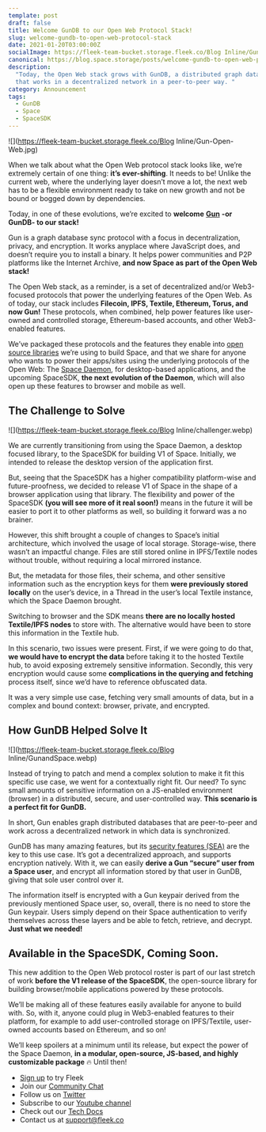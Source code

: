 ```yaml
---
template: post
draft: false
title: Welcome GunDB to our Open Web Protocol Stack!
slug: welcome-gundb-to-open-web-protocol-stack
date: 2021-01-20T03:00:00Z
socialImage: https://fleek-team-bucket.storage.fleek.co/Blog Inline/Gun-Open-Web.jpg
canonical: https://blog.space.storage/posts/welcome-gundb-to-open-web-protocol-stack
description:
  "Today, the Open Web stack grows with GunDB, a distributed graph database
  that works in a decentralized network in a peer-to-peer way. "
category: Announcement
tags:
  - GunDB
  - Space
  - SpaceSDK
---
```


![](https://fleek-team-bucket.storage.fleek.co/Blog Inline/Gun-Open-Web.jpg)

When we talk about what the Open Web protocol stack looks like, we’re extremely certain of one thing: **it’s ever-shifting**. It needs to be! Unlike the current web, where the underlying layer doesn’t move a lot, the next web has to be a flexible environment ready to take on new growth and not be bound or bogged down by dependencies.

Today, in one of these evolutions, we’re excited to **welcome** [**Gun**](https://gun.eco/) **-or GunDB- to our stack!**

Gun is a graph database sync protocol with a focus in decentralization, privacy, and encryption. It works anyplace where JavaScript does, and doesn’t require you to install a binary. It helps power communities and P2P platforms like the Internet Archive, **and now Space as part of the Open Web stack!**

The Open Web stack, as a reminder, is a set of decentralized and/or Web3-focused protocols that power the underlying features of the Open Web. As of today, our stack includes **Filecoin, IPFS, Textile, Ethereum, Torus, and now Gun!** These protocols, when combined, help power features like user-owned and controlled storage, Ethereum-based accounts, and other Web3-enabled features.

We’ve packaged these protocols and the features they enable into [open source libraries](https://github.com/FleekHQ) we’re using to build Space, and that we share for anyone who wants to power their apps/sites using the underlying protocols of the Open Web: The [Space Daemon](https://github.com/FleekHQ/space-daemon), for desktop-based applications, and the upcoming SpaceSDK, **the next evolution of the Daemon**, which will also open up these features to browser and mobile as well.

## The Challenge to Solve

![](https://fleek-team-bucket.storage.fleek.co/Blog Inline/challenger.webp)

We are currently transitioning from using the Space Daemon, a desktop focused library, to the SpaceSDK for building V1 of Space. Initially, we intended to release the desktop version of the application first.

But, seeing that the SpaceSDK has a higher compatibility platform-wise and future-proofness, we decided to release V1 of Space in the shape of a browser application using that library. The flexibility and power of the SpaceSDK **(you will see more of it real soon!)** means in the future it will be easier to port it to other platforms as well, so building it forward was a no brainer.

However, this shift brought a couple of changes to Space’s initial architecture, which involved the usage of local storage. Storage-wise, there wasn’t an impactful change. Files are still stored online in IPFS/Textile nodes without trouble, without requiring a local mirrored instance.

But, the metadata for those files, their schema, and other sensitive information such as the encryption keys for them **were previously stored locally** on the user’s device, in a Thread in the user’s local Textile instance, which the Space Daemon brought.

Switching to browser and the SDK means **there are no locally hosted Textile/IPFS nodes** to store with. The alternative would have been to store this information in the Textile hub.

In this scenario, two issues were present. First, if we were going to do that, **we would have to encrypt the data** before taking it to the hosted Textile hub, to avoid exposing extremely sensitive information. Secondly, this very encryption would cause some **complications in the querying and fetching** process itself, since we’d have to reference obfuscated data.

It was a very simple use case, fetching very small amounts of data, but in a complex and bound context: browser, private, and encrypted.

## How GunDB Helped Solve It

![](https://fleek-team-bucket.storage.fleek.co/Blog Inline/GunandSpace.webp)

Instead of trying to patch and mend a complex solution to make it fit this specific use case, we went for a contextually right fit. Our need? To sync small amounts of sensitive information on a JS-enabled environment (browser) in a distributed, secure, and user-controlled way. **This scenario is a perfect fit for GunDB.**

In short, Gun enables graph distributed databases that are peer-to-peer and work across a decentralized network in which data is synchronized.

GunDB has many amazing features, but its [security features (SEA)](https://gun.eco/docs/User) are the key to this use case. It’s got a decentralized approach, and supports encryption natively. With it, we can easily **derive a Gun “secure” user from a Space user**, and encrypt all information stored by that user in GunDB, giving that sole user control over it.

The information itself is encrypted with a Gun keypair derived from the previously mentioned Space user, so, overall, there is no need to store the Gun keypair. Users simply depend on their Space authentication to verify themselves across these layers and be able to fetch, retrieve, and decrypt. **Just what we needed!**

## Available in the SpaceSDK, Coming Soon.

This new addition to the Open Web protocol roster is part of our last stretch of work **before the V1 release of the SpaceSDK**, the open-source library for building browser/mobile applications powered by these protocols.

We’ll be making all of these features easily available for anyone to build with. So, with it, anyone could plug in Web3-enabled features to their platform, for example to add user-controlled storage on IPFS/Textile, user-owned accounts based on Ethereum, and so on!

We’ll keep spoilers at a minimum until its release, but expect the power of the Space Daemon, **in a modular, open-source, JS-based, and highly customizable package** 🔥 Until then!

- [Sign up](https://app.fleek.co/) to try Fleek
- Join our [Community Chat](https://slack.fleek.co/)
- Follow us on [Twitter](https://twitter.com/fleek)
- Subscribe to our [Youtube channel](https://www.youtube.com/channel/UCBzlwYM0JjZpjDZ52-SLUmw)
- Check out our [Tech Docs](https://docs.fleek.co/)
- Contact us at support@fleek.co
